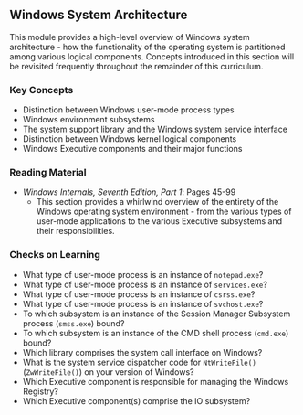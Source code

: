 ## Windows System Architecture

This module provides a high-level overview of Windows system architecture - how the functionality of the operating system is partitioned among various logical components. Concepts introduced in this section will be revisited frequently throughout the remainder of this curriculum.

### Key Concepts

- Distinction between Windows user-mode process types
- Windows environment subsystems 
- The system support library and the Windows system service interface
- Distinction between Windows kernel logical components
- Windows Executive components and their major functions

### Reading Material

- _Windows Internals, Seventh Edition, Part 1_: Pages 45-99
    - This section provides a whirlwind overview of the entirety of the Windows operating system environment - from the various types of user-mode applications to the various Executive subsystems and their responsibilities.

### Checks on Learning

- What type of user-mode process is an instance of `notepad.exe`?
- What type of user-mode process is an instance of `services.exe`?
- What type of user-mode process is an instance of `csrss.exe`?
- What type of user-mode process is an instance of `svchost.exe`?
- To which subsystem is an instance of the Session Manager Subsystem process (`smss.exe`) bound?
- To which subsystem is an instance of the CMD shell process (`cmd.exe`) bound?
- Which library comprises the system call interface on Windows?
- What is the system service dispatcher code for `NtWriteFile()` (`ZwWriteFile()`) on your version of Windows?
- Which Executive component is responsible for managing the Windows Registry?
- Which Executive component(s) comprise the IO subsystem? 